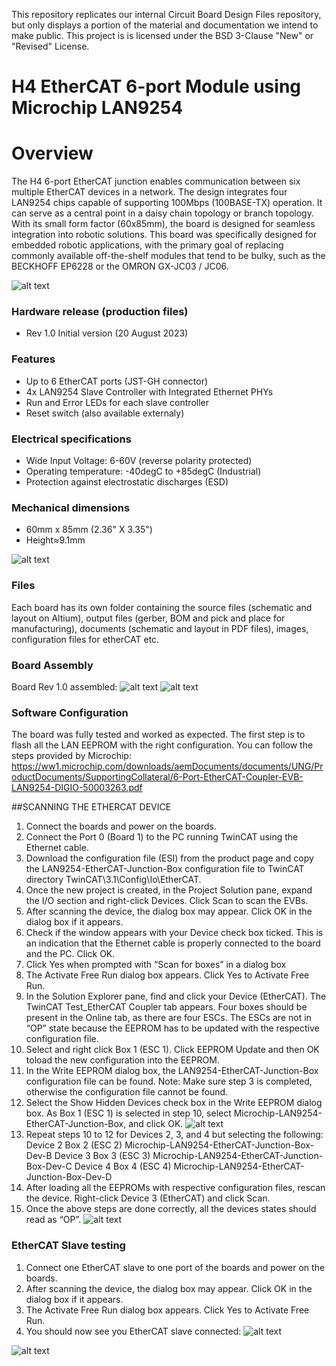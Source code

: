 This repository replicates our internal Circuit Board Design Files repository, but only displays a portion of the material and documentation we intend to make public.
This project is  is licensed under the BSD 3-Clause "New" or "Revised" License.

H4 EtherCAT 6-port Module using Microchip LAN9254
===
# Overview
The H4 6-port EtherCAT junction enables communication between six multiple EtherCAT devices in a network. The design integrates four LAN9254 chips capable of supporting 100Mbps (100BASE-TX) operation.
It can serve as a central point in a daisy chain topology or branch topology.
With its small form factor (60x85mm), the board is designed for seamless integration into robotic solutions.
This board was specifically designed for embedded robotic applications, with the primary goal of replacing commonly available off-the-shelf modules that tend to be bulky, such as the BECKHOFF EP6228 or the OMRON GX-JC03 / JC06.  

![alt text](Documentation/Images/Render_EcatSwitch_tr_light.png "EtherCAT Switch Rev 1.1 PCB Render")


### Hardware release (production files)
* Rev 1.0 Initial version (20 August 2023)


### Features
* Up to 6 EtherCAT ports (JST-GH connector)
* 4x LAN9254 Slave Controller with Integrated Ethernet PHYs
* Run and Error LEDs for each slave controller
* Reset switch (also available externaly)


### Electrical specifications
* Wide Input Voltage: 6-60V (reverse polarity protected)
* Operating temperature: -40degC to +85degC (Industrial)
* Protection against electrostatic discharges (ESD) 

### Mechanical dimensions
* 60mm x 85mm (2.36" X 3.35")
* Height≈9.1mm

![alt text](Documentation/Images/Board_dim.png "Board assembled")


### Files
Each board has its own folder containing the source files (schematic and layout on Altium), output files (gerber, BOM and pick and place for manufacturing), documents (schematic and layout in PDF files), images, configuration files for etherCAT etc.


### Board Assembly
Board Rev 1.0 assembled:
![alt text](Documentation/Images/4.jpeg "Board assembled")
![alt text](Documentation/Images/2.jpg "Board assembled")

### Software Configuration
The board was fully tested and worked as expected. 
The first step is to flash all the LAN EEPROM with the right configuration.
You can follow the steps provided by Microchip:
https://ww1.microchip.com/downloads/aemDocuments/documents/UNG/ProductDocuments/SupportingCollateral/6-Port-EtherCAT-Coupler-EVB-LAN9254-DIGIO-50003263.pdf

##SCANNING THE ETHERCAT DEVICE
1. Connect the boards and power on the boards.
2. Connect the Port 0 (Board 1) to the PC running TwinCAT using the Ethernet cable.
3. Download the configuration file (ESI) from the product page and copy the LAN9254-EtherCAT-Junction-Box configuration file to TwinCAT directory TwinCAT\3.1\Config\Io\EtherCAT.
4. Once the new project is created, in the Project Solution pane, expand the I/O section and right-click Devices. Click Scan to scan the EVBs.
5. After scanning the device, the dialog box may appear. Click OK in the dialog box if it appears.
6. Check if the window appears with your Device check box ticked. This is an indication that the Ethernet cable is properly connected to the board and the PC. Click OK.
7. Click Yes when prompted with “Scan for boxes” in a dialog box
8. The Activate Free Run dialog box appears. Click Yes to Activate Free Run.
9. In the Solution Explorer pane, find and click your Device (EtherCAT). The TwinCAT Test_EtherCAT Coupler tab appears. Four boxes should be present in the Online tab, as there are four ESCs. The ESCs are not in “OP” state because the EEPROM has to be updated with the respective configuration file.
10. Select and right click Box 1 (ESC 1). Click EEPROM Update and then OK toload the new configuration into the EEPROM.
11. In the Write EEPROM dialog box, the LAN9254-EtherCAT-Junction-Box configuration file can be found.
Note: Make sure step 3 is completed, otherwise the configuration file cannot be found.
12. Select the Show Hidden Devices check box in the Write EEPROM dialog box. As Box 1 (ESC 1) is selected in step 10, select Microchip-LAN9254- EtherCAT-Junction-Box, and click OK.
![alt text](Documentation/Images/configBoxes.png "EEPROM Config Boxes")
13. Repeat steps 10 to 12 for Devices 2, 3, and 4 but selecting the following:
Device 2 Box 2 (ESC 2) Microchip-LAN9254-EtherCAT-Junction-Box-Dev-B
Device 3 Box 3 (ESC 3) Microchip-LAN9254-EtherCAT-Junction-Box-Dev-C
Device 4 Box 4 (ESC 4) Microchip-LAN9254-EtherCAT-Junction-Box-Dev-D
14. After loading all the EEPROMs with respective configuration files, rescan the device. Right-click Device 3 (EtherCAT) and click Scan.
15. Once the above steps are done correctly, all the devices states should read as “OP”.
![alt text](Documentation/Images/Config4Boxes.png "OP")

### EtherCAT Slave testing
1. Connect one EtherCAT slave to one port of the boards and power on the boards.
2. After scanning the device, the dialog box may appear. Click OK in the dialog box if it appears.
3. The Activate Free Run dialog box appears. Click Yes to Activate Free Run.
4. You should now see you EtherCAT slave connected:
![alt text](Documentation/Images/Slave.png "EtherCAT Slave")

![alt text](Documentation/Images/3.jpg "Multi EtherCAT slaves connected")